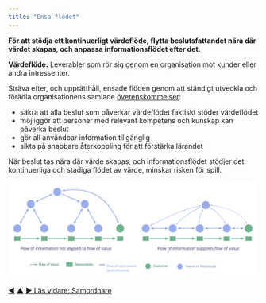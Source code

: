 ```yaml
---
title: "Ensa flödet"
---
```



<strong>För att stödja ett kontinuerligt värdeflöde, flytta beslutsfattandet nära där värdet skapas, och anpassa informationsflödet efter det.</strong>

**Värdeflöde:** Leverabler som rör sig genom en organisation mot kunder eller andra intressenter.

Sträva efter, och upprätthåll, ensade flöden genom att ständigt utveckla och förädla organisationens samlade <a href="#" class="tooltip" title="Överenskommelse: En överenskommen inriktning, process, förhållningssätt eller policy som skapats för att vägleda värdeflödet.">överenskommelser</a>:

- säkra att alla beslut som påverkar värdeflödet faktiskt stöder värdeflödet
- möjliggör att personer med relevant kompetens och kunskap kan påverka beslut
- gör all användbar information tillgänglig
- sikta på snabbare återkoppling för att förstärka lärandet

När beslut tas nära där värde skapas, och informationsflödet stödjer det kontinuerliga och stadiga flödet av värde, minskar risken för spill.

![Ensa informationsflödet för att stödja värdeflödet](img/workflow-and-value/align-flow.png)

<div class="bottom-nav">
<a href="timebox-activities.html" title="Tillbaka till: Tidsbegränsa aktiviteter">◀</a> <a href="organizing-work.html" title="Upp: Organisera arbete">▲</a> <a href="coordinator.html" title="Läs vidare: Samordnare">▶ Läs vidare: Samordnare</a>
</div>


<script type="text/javascript">
Mousetrap.bind('g n', function() {
    window.location.href = 'coordinator.html';
    return false;
});
</script>

